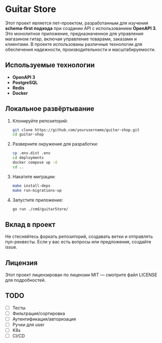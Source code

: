 # Guitar Store

Этот проект является пет-проектом, разработанным для изучения **schema-first подхода** при создании API с использованием **OpenAPI 3**. Это монолитное приложение, предназначенное для управления магазином гитар, включая управление товарами, заказами и клиентами. В проекте использованы различные технологии для обеспечения надежности, производительности и масштабируемости.

## Используемые технологии

- **OpenAPI 3**
- **PostgreSQL**
- **Redis**
- **Docker**

## Локальное развёртывание

1. Клонируйте репозиторий:
   ```bash
   git clone https://github.com/yourusername/guitar-shop.git
   cd guitar-shop

2. Разверните окружение для разработки:
   ```bash
   cp .env.dist .env
   cd deployments
   docker compose up -d
   cd ..

3. Накатите миграции:
   ```bash
   make install-deps
   make run-migrations-up
   
4. Запустите приложение:
   ```bash
   go run ./cmd/guitarStore/

## Вклад в проект
Не стесняйтесь форкать репозиторий, создавать ветки и отправлять пул-реквесты. Если у вас есть вопросы или предложения, создайте issue.
   
## Лицензия
Этот проект лицензирован по лицензии MIT — смотрите файл LICENSE для подробностей.

## TODO
- [ ] Тесты
- [ ] Фильтрация/сортировка
- [ ] Аутентификация/авторизация
- [ ] Ручки для user
- [ ] K8s
- [ ] CI/CD